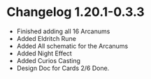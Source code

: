 # Changelog 1.20.1-0.3.3
- Finished adding all 16 Arcanums
- Added Eldritch Rune
- Added All schematic for the Arcanums
- Added Night Effect
- Added Curios Casting
- Design Doc for Cards 2/6 Done.